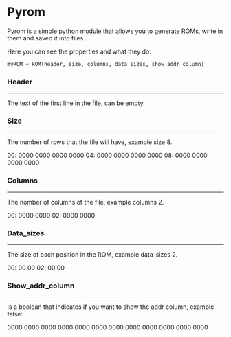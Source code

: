 # Pyrom

Pyrom is a simple python module that allows you to generate ROMs, write in them and saved it into files.

Here you can see the properties and what they do:

```python
myROM = ROM(header, size, columns, data_sizes, show_addr_column)
```

### Header

---

The text of the first line in the file, can be empty.

### Size

---

The number of rows that the file will have, example size 8.

00: 0000 0000 0000 0000
04: 0000 0000 0000 0000
08: 0000 0000 0000 0000

### Columns

---

The nomber of columns of the file, example columns 2.

00: 0000 0000
02: 0000 0000

### Data_sizes

---

The size of each position in the ROM, example data_sizes 2.

00: 00 00
02: 00 00

### Show_addr_column

---

Is a boolean that indicates if you want to show the addr column, example false:

0000 0000 0000 0000
0000 0000 0000 0000
0000 0000 0000 0000
